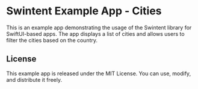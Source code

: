 # Swintent Example App - Cities

This is an example app demonstrating the usage of the Swintent library for SwiftUI-based apps. The app displays a list of cities and allows users to filter the cities based on the country.

## License

This example app is released under the MIT License. You can use, modify, and distribute it freely.
